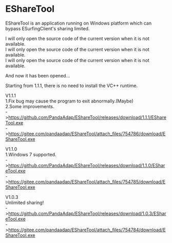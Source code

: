 # EShareTool
EShareTool is an application running on Windows platform which can bypass ESurfingClient's sharing limited.

I will only open the source code of the current version when it is not available.  
I will only open the source code of the current version when it is not available.  
I will only open the source code of the current version when it is not available.  
  
And now it has been opened...

Starting from 1.1.1, there is no need to install the VC++ runtime.


V1.1.1  
1.Fix bug may cause the program to exit abnormally.(Maybe)  
2.Some improvements.  
->https://github.com/PandaAdap/EShareTool/releases/download/1.1.1/EShareTool.exe  
->https://gitee.com/pandaadap/EShareTool/attach_files/754786/download/EShareTool.exe    

V1.1.0  
1.Windows 7 supported.  
->https://github.com/PandaAdap/EShareTool/releases/download/1.1.0/EShareTool.exe  
->https://gitee.com/pandaadap/EShareTool/attach_files/754785/download/EShareTool.exe    

V1.0.3  
Unlimited sharing!  
->https://github.com/PandaAdap/EShareTool/releases/download/1.0.3/EShareTool.exe  
->https://gitee.com/pandaadap/EShareTool/attach_files/754784/download/EShareTool.exe    
